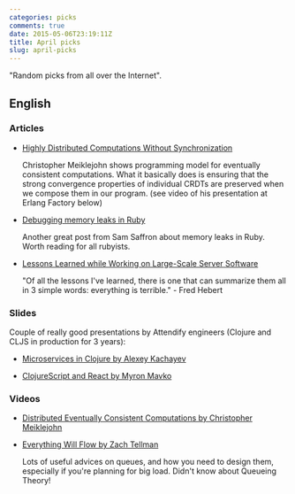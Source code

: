 ```yaml
---
categories: picks
comments: true
date: 2015-05-06T23:19:11Z
title: April picks
slug: april-picks
---
```


"Random picks from all over the Internet".

<!--more-->

## English

### Articles

* [Highly Distributed Computations Without Synchronization](http://www.infoq.com/articles/Highly-Distributed-Computations-Without-Synchronization)

  Christopher Meiklejohn shows programming model for eventually consistent
  computations. What it basically does is ensuring that the strong convergence
  properties of individual CRDTs are preserved when we compose them in our
  program. (see video of his presentation at Erlang Factory below)

* [Debugging memory leaks in Ruby](http://samsaffron.com/archive/2015/03/31/debugging-memory-leaks-in-ruby)

  Another great post from Sam Saffron about memory leaks in Ruby. Worth reading
  for all rubyists.

* [Lessons Learned while Working on Large-Scale Server Software](http://ferd.ca/lessons-learned-while-working-on-large-scale-server-software.html)

  "Of all the lessons I've learned, there is one that can summarize them all in
  3 simple words: everything is terrible." - Fred Hebert

### Slides

Couple of really good presentations by Attendify engineers (Clojure and CLJS in production for 3 years):

* [Microservices in Clojure by Alexey Kachayev](https://speakerdeck.com/kachayev/microservices-in-clojure)

* [ClojureScript and React by Myron Mavko](https://speakerdeck.com/mmavko/clojurescript-and-react)

### Videos

* [Distributed Eventually Consistent Computations by Christopher Meiklejohn](https://www.youtube.com/watch?v=uwpakTIg9r8)

* [Everything Will Flow by Zach Tellman](http://www.youtube.com/watch?v=1bNOO3xxMc0)

  Lots of useful advices on queues, and how you need to design them, especially
  if you're planning for big load. Didn't know about Queueing Theory!
